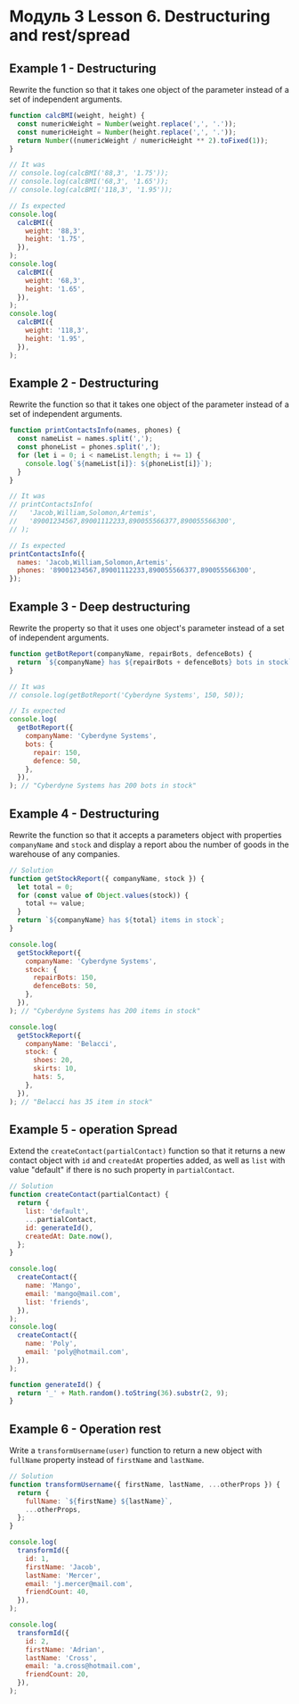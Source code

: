 # Модуль 3 Lesson 6. Destructuring and rest/spread

## Example 1 - Destructuring

Rewrite the function so that it takes one object of the parameter instead of a set
of independent arguments.

```js
function calcBMI(weight, height) {
  const numericWeight = Number(weight.replace(',', '.'));
  const numericHeight = Number(height.replace(',', '.'));
  return Number((numericWeight / numericHeight ** 2).toFixed(1));
}

// It was
// console.log(calcBMI('88,3', '1.75'));
// console.log(calcBMI('68,3', '1.65'));
// console.log(calcBMI('118,3', '1.95'));

// Is expected 
console.log(
  calcBMI({
    weight: '88,3',
    height: '1.75',
  }),
);
console.log(
  calcBMI({
    weight: '68,3',
    height: '1.65',
  }),
);
console.log(
  calcBMI({
    weight: '118,3',
    height: '1.95',
  }),
);
```

## Example 2 - Destructuring

Rewrite the function so that it takes one object of the parameter instead of a set
of independent arguments.

```js
function printContactsInfo(names, phones) {
  const nameList = names.split(',');
  const phoneList = phones.split(',');
  for (let i = 0; i < nameList.length; i += 1) {
    console.log(`${nameList[i]}: ${phoneList[i]}`);
  }
}

// It was
// printContactsInfo(
//   'Jacob,William,Solomon,Artemis',
//   '89001234567,89001112233,890055566377,890055566300',
// );

// Is expected
printContactsInfo({
  names: 'Jacob,William,Solomon,Artemis',
  phones: '89001234567,89001112233,890055566377,890055566300',
});
```

## Example 3 - Deep destructuring

Rewrite the property so that it uses one object's parameter instead of a set
of independent arguments.

```js
function getBotReport(companyName, repairBots, defenceBots) {
  return `${companyName} has ${repairBots + defenceBots} bots in stock`;
}

// It was
// console.log(getBotReport('Cyberdyne Systems', 150, 50));

// Is expected 
console.log(
  getBotReport({
    companyName: 'Cyberdyne Systems',
    bots: {
      repair: 150,
      defence: 50,
    },
  }),
); // "Cyberdyne Systems has 200 bots in stock"
```

## Example 4 - Destructuring

Rewrite the function so that it accepts a parameters object with properties
`companyName` and `stock` and display a report abou the number of goods in the warehouse
of any companies.


```js
// Solution
function getStockReport({ companyName, stock }) {
  let total = 0;
  for (const value of Object.values(stock)) {
    total += value;
  }
  return `${companyName} has ${total} items in stock`;
}

console.log(
  getStockReport({
    companyName: 'Cyberdyne Systems',
    stock: {
      repairBots: 150,
      defenceBots: 50,
    },
  }),
); // "Cyberdyne Systems has 200 items in stock"

console.log(
  getStockReport({
    companyName: 'Belacci',
    stock: {
      shoes: 20,
      skirts: 10,
      hats: 5,
    },
  }),
); // "Belacci has 35 item in stock"
```

## Example 5 - operation Spread 

Extend the `createContact(partialContact)` function so that it returns a new
contact object with `id` and `createdAt` properties added, as well as `list` with
value "default" if there is no such property in `partialContact`.

```js
// Solution
function createContact(partialContact) {
  return {
    list: 'default',
    ...partialContact,
    id: generateId(),
    createdAt: Date.now(),
  };
}

console.log(
  createContact({
    name: 'Mango',
    email: 'mango@mail.com',
    list: 'friends',
  }),
);
console.log(
  createContact({
    name: 'Poly',
    email: 'poly@hotmail.com',
  }),
);

function generateId() {
  return '_' + Math.random().toString(36).substr(2, 9);
}
```

## Example 6 - Operation rest

Write a `transformUsername(user)` function to return a new object
with `fullName` property instead of `firstName` and `lastName`.

```js
// Solution
function transformUsername({ firstName, lastName, ...otherProps }) {
  return {
    fullName: `${firstName} ${lastName}`,
    ...otherProps,
  };
}

console.log(
  transformId({
    id: 1,
    firstName: 'Jacob',
    lastName: 'Mercer',
    email: 'j.mercer@mail.com',
    friendCount: 40,
  }),
);

console.log(
  transformId({
    id: 2,
    firstName: 'Adrian',
    lastName: 'Cross',
    email: 'a.cross@hotmail.com',
    friendCount: 20,
  }),
);
```
